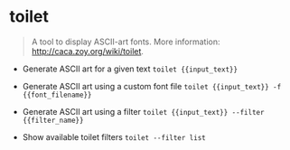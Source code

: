 # toilet
> A tool to display ASCII-art fonts.
> More information: <http://caca.zoy.org/wiki/toilet>.

- Generate ASCII art for a given text
`toilet {{input_text}}`

- Generate ASCII art using a custom font file
`toilet {{input_text}} -f {{font_filename}}`

- Generate ASCII art using a filter
`toilet {{input_text}} --filter {{filter_name}}`

- Show available toilet filters
`toilet --filter list `

